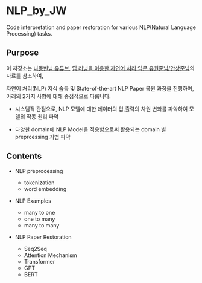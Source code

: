 # NLP_by_JW
Code interpretation and paper restoration for various NLP(Natural Language Processing) tasks.


## Purpose

이 저장소는 [나동빈님 유튜브](https://www.youtube.com/c/dongbinna), [딥 러닝을 이용한 자연어 처리 입문 유원준님/안상준님](https://wikidocs.net/book/2155)의 자료를 참조하여, 

자연어 처리(NLP) 지식 습득 및  State-of-the-art NLP Paper 복원 과정을 진행하며, 아래의 2가지 사항에 대해 중점적으로 다룹니다.

* 시스템적 관점으로, NLP 모델에 대한 데이터의 입,출력의 차원 변화를 파악하여 모델의 작동 원리 파악 

* 다양한 domain에 NLP Model을 적용함으로써 활용되는 domain 별 preprcessing 기법 파악



## Contents

* NLP preprocessing
  * tokenization
  * word embedding

* NLP Examples
  * many to one
  * one to many
  * many to many

* NLP Paper Restoration
  * Seq2Seq
  * Attention Mechanism
  * Transformer
  * GPT
  * BERT
  


